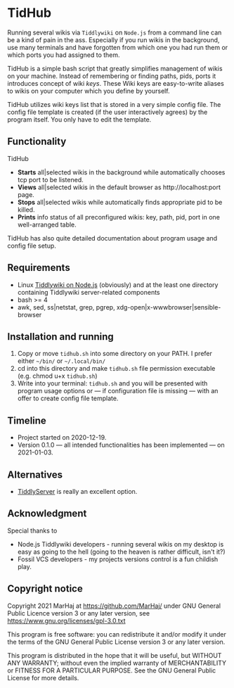 # TidHub

Running several wikis via `Tiddlywiki` on `Node.js` from a command line can be a kind of pain in the ass. Especially if you run wikis in the background, use many terminals and have forgotten from which one you had run them or which ports you had assigned to them.

TidHub is a simple bash script that greatly simplifies management of wikis on your machine. Instead of remembering or finding paths, pids, ports it introduces concept of wiki *keys*. These Wiki keys are easy-to-write aliases to wikis on your computer which you define by yourself.

TidHub utilizes wiki keys list that is stored in a very simple config file. The config file template is created (if the user interactively agrees) by the program itself. You only have to edit the template.

## Functionality

TidHub

* **Starts** all|selected wikis in the background while automatically chooses tcp port to be listened.
* **Views** all|selected wikis in the default browser as http://localhost:port page.
* **Stops** all|selected wikis while automatically finds appropriate pid to be killed.
* **Prints** info status of all preconfigured wikis: key, path, pid, port in one well-arranged table.

TidHub has also quite detailed documentation about program usage and config file setup.

## Requirements

* Linux
[Tiddlywiki on Node.js](https://tiddlywiki.com/#Installing%20TiddlyWiki%20on%20Node.js) (obviously) and at the least one directory containing Tiddlywiki server-related components
* bash >= 4
* awk, sed, ss|netstat, grep, pgrep, xdg-open|x-wwwbrowser|sensible-browser

## Installation and running

1. Copy or move `tidhub.sh` into some directory on your PATH. I prefer either `~/bin/` or `~/.local/bin/`
2. cd into this directory and make `tidhub.sh` file permission executable (e.g. chmod u+x `tidhub.sh`)
3. Write into your terminal: `tidhub.sh` and you will be presented with program usage options or — if configuration file is missing — with an offer to create config file template.

## Timeline

* Project started on 2020-12-19.
* Version 0.1.0 — all intended functionalities has been implemented — on 2021-01-03.

## Alternatives

* [TiddlyServer](https://arlen22.github.io/tiddlyserver/) is really an excellent option.

## Acknowledgment

Special thanks to

* Node.js Tiddlywiki developers - running several wikis on my desktop is easy as going to the hell (going to the heaven is rather difficult, isn't it?)
* Fossil VCS developers - my projects versions control is a fun childish play.

## Copyright notice

Copyright  2021 MarHaj at https://github.com/MarHaj/
under GNU General Public Licence version 3 or any later version, see <https://www.gnu.org/licenses/gpl-3.0.txt>

This program is free software: you can redistribute it and/or modify it under the terms of the GNU General Public License version 3 or any later version.

This program is distributed in the hope that it will be useful, but WITHOUT ANY WARRANTY; without even the implied warranty of MERCHANTABILITY or FITNESS FOR A PARTICULAR PURPOSE.  See the GNU General Public License for more details.

